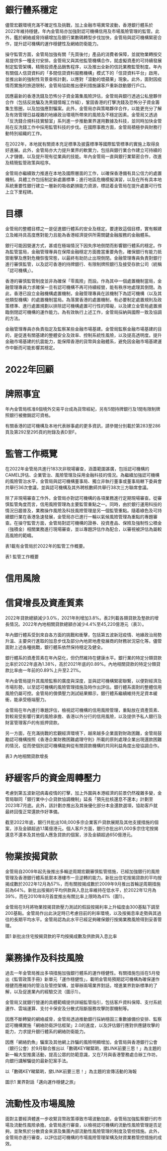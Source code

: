 # 銀行體系穩定

儘管宏觀環境充滿不確定性及挑戰，加上金融市場異常波動，香港銀行體系於2022年維持穩健。年內金管局亦加強對認可機構信用及市場風險管理的監管。此外，鑑於網絡威脅持續增加及銀行業數碼轉型步伐加快，金管局與認可機構緊密合作，提升認可機構的運作穩健性及網絡防衛能力。

操守監管方面，金管局加強有關「先買後付」產品的消費者保障，並就物業轉按交易提供多一種支付安排。金管局又與其他監管機構合作，就虛擬資產的可持續發展制定監管架構，精簡投資產品銷售程序，以及推出全新的信託業務監管制度。年內有關個人信貸資料的「多間信貸資料服務機構」模式下的「信貸資料平台」啟用，並推出新的強制性背景查核計劃，以應對「滾動的壞蘋果」現象。此外，面對因疫情而實施的旅遊限制，金管局協助推出便利措施讓客戶重新啟動銀行戶口。

因應最新的香港洗錢及恐怖分子資金籌集風險評估，金管局與銀行透過公私營夥伴合作（包括反訛騙及洗黑錢情報工作組），鞏固香港的打擊洗錢及恐怖分子資金籌集生態圈，以及加強應對騙案。此外，金管局亦與策略夥伴合作，以能更充分了解及有效管理日益複雜的地緣政治環境所帶來的風險及不穩定因素。金管局又透過「反洗錢合規科技實驗室」系列進一步推動業界運用數據及科技，並同時加快金管局在反洗錢工作中採用監管科技的步伐。在國際事務方面，金管局積極參與財務行動特別組織的工作。

在2022年，本地就有關資本充足標準及披露標準等國際監管標準的實施上取得良好進展。此外，金管局亦大力提升業界的軟實力，包括與銀行業合作建立可持續的人才儲備，以及提升現有從業員的技能。年內金管局一直與銀行業緊密合作，改進及精簡監管政策與程序。

金管局亦繼續致力推進在本地及國際層面的工作，以確保香港備有具公信力的處置機制。具體工作包括制定新處置標準；進行地區危機模擬演習，以及在所有具本地系統重要性銀行建立一層新的吸收虧損能力資源，標誌着金管局在提升處置可行性上立下里程碑。

# 目標

金管局的整體目標之一是促進銀行體系的安全及穩定。要達致這個目標，實有賴建立及維持具高度應對能力且能為香港經濟提供所需關鍵金融服務的金融體系。

銀行可能因營運方式，甚或在極端情況下因失序地倒閉而影響銀行體系的穩定。作為監管當局，金融管理專員在保障金融穩定方面擔當重要角色，確保銀行有能力抵禦衝擊及應對危機恢復常態，以最終有助防止出現倒閉。金融管理專員負責對銀行進行審慎監管，以及認可香港的持牌銀行、有限制牌照銀行及接受存款公司（統稱「認可機構」）。

香港的審慎監管制度並非為確保「零風險」而設。作為其中一個處置機制當局，金融管理專員力求確保一旦有認可機構不再可持續經營，能有秩序地處理其倒閉。為此，香港已設立金融機構處置機制，金融管理專員在該機制下為認可機構（以及其他類型機構）的處置機制當局。為落實香港的處置機制，有必要制定處置規則及政策標準、進行處置規劃以排除認可機構處置可行性的障礙，以及建立金管局處置瀕臨倒閉認可機構的運作能力。為有效執行上述工作，金管局採納與國際一致及協調的方法。

金融管理專員亦負責指定及監察某些金融市場基建。金管局監察金融市場基建的目的，是促進有關基建的整體安全及效率、控制系統性風險，以及提高透明度。提升金融市場基建的抗震能力，能保障香港的貨幣與金融體系，避免因金融市場基建運作中斷而可能影響其穩定。

# 2022年回顧

# 牌照事宜

年內金管局核准6個境外交易平台成為貨幣經紀，另有5間持牌銀行及1間有限制牌照銀行被撤銷認可資格。

有關香港的認可機構及本地代表辦事處的更多資訊，請參閱分別載於第283至286頁及第292至295頁的附錄及表D至F。

# 監管工作概覽

在2022年金管局共進行183次非現場審查，涵蓋範圍甚廣，包括認可機構的CAMEL評估、企業管治、風險管理及採用金融科技的情況。為繼續加強認可機構的風險管治水平，金管局與認可機構董事局、獨立非執行董事或董事局轄下委員會共舉行36次會議，並與認可機構及其外聘核數師共舉行38次三方聯席會議。

除了非現場審查工作外，金管局亦對認可機構的各項業務進行定期現場審查。從審慎監管角度而言，信用風險管理為主要監管重點之一。同時，由於銀行運用科技的情況日趨普及，業務操作風險及科技風險管理是另一個監管重點。隨着綠色及可持續銀行業在香港急速發展，金管局亦已進行一輪以氣候風險管理為重點的專題審查。在操守監管方面，金管局對認可機構的證券、投資產品、保險及強制性公積金（強積金）相關業務進行現場審查，並以專題評估作為配合，以審視被評估為屬較高風險的範疇。

表1載有金管局於2022年的監管工作概要。

表1 監管工作概要

# 信用風險

# 信貸增長及資產質素

2022年貸款總額減少3.0%，2021年則增加3.8%。表2列載各類貸款及墊款的增長情況。2022年內地相關貸款總額亦減少4.4%至45,220億港元（表3）。

年內銀行體系受到來自各方面的挑戰和衝擊，包括第五波新冠疫情、地緣政治局勢升溫、主要央行進取的加息步伐及部分內地房地產發展商的財務狀況惡化等。儘管面對上述各種挑戰，銀行體系依然保持穩定及健全。

銀行體系的資產質素在年內惡化，但仍然維持在健康水平。銀行業的特定分類貸款比率於2022年底為1.38%，高於2021年底的0.89%。內地相關貸款的特定分類貸款比率由一年前的0.89%上升至2.21%。

年內金管局提升其風險監察的廣度與深度，並與認可機構緊密聯繫，以便對經濟及市場形勢，以至認可機構的風險管理措施及時作出評估。銀行體系面對的整體信用風險仍屬可控。金管局的償債壓力測試結果顯示，銀行體系繼續維持充足資本緩衝，能承受極端壓力。

金管局在年內進行專題評估，檢視認可機構的信用風險管理，重點放在資產質素、對較易受影響行業的風險承擔、香港以外分行的信用風險，以及提供予私人銀行及財富管理客戶的有抵押貸款。

另一方面，在充滿挑戰的宏觀經濟環境下，越來越多企業面對財政困難，金管局鼓勵認可機構按照《香港企業財務困難處理守則》所載的原則處理企業出現還款困難的情況，從而使個別認可機構能夠從有關貸款機構的共同利益角度出發協調合作。

表3 內地相關貸款增長

# 紓緩客戶的資金周轉壓力

考慮到第五波新冠病毒疫情的打擊，加上外圍與本港經濟的前景仍然複雜多變，金管局聯同「銀行業中小企貸款協調機制」延長「預先批核還息不還本」計劃至2023年7月底。此外，該計劃亦推出及其後優化部分本金還款選項，協助客戶就最終回復正常還款作好準備。

截至2022年底，銀行共批出108,000多宗企業客戶貸款展期及其他支援措施的個案，涉及金額超過1.1萬億港元。個人客戶方面，銀行亦批出81,000多宗住宅按揭還息不還本及其他個人應急貸款的個案，涉及金額超過650億港元。

# 物業按揭貸款

金管局自2009年起先後推出多輪逆周期宏觀審慎監管措施，已經加強銀行的風險管理及香港銀行體系抵禦本港樓市一旦逆轉的能力。新批出住宅按揭貸款的平均按揭成數於2022年12月為57%，而有關按揭成數於2009年9月推出首輪逆周期措施前為64%。新批出按揭的平均供款與入息比率維持在低水平，於2022年12月為39%，而在2010年8月首度推出有關比率上限時為41%（圖1）。

金管局在9月將物業按揭貸款壓力測試的假設按揭利率上升幅度由300基點下調至200基點。金管局作出此決定時已考慮目前的利率環境，以及按揭息率走勢與其過往的長期平均水平。金管局認為此水平已經足夠確保銀行按揭業務風險得到妥善管理。

圖1 新批出住宅按揭貸款的平均按揭成數及供款與入息比率

# 業務操作及科技風險

過去一年金管局推出多項措施加強銀行體系的運作穩健性。有關措施包括在5月發出《監管政策手冊》新單元「運作穩健性」，載明金管局預期認可機構為確保運作穩健而應維持的管治及管控架構，並舉辦兩場業界對話，增進業界對新標準的了解，以及促進業內的經驗交流（圖示1）。

金管局又就銀行營運的具體範疇提供詳細監管指引，包括客戶資料保障、支付系統運作、雲端運算、支付卡保安及分散式阻斷服務攻擊防禦機制等。

因應不斷轉變的網絡威脅，金管局透過推動銀行採納穩固三重數據備份安排、監察認可機構實施「網絡防衛評估框架」2.0的進度，以及評估銀行應對供應鏈攻擊的能力，力求提升銀行體系的網絡防衛能力。

因應「網絡釣魚」騙案及其他網上詐騙的風險明顯增加，金管局與香港銀行公會（銀行公會）於9月聯合推出以「數碼KEY睇緊啲，撳LINK前要三思！」為主題的新一輪大型推廣活動，提高公眾的防範意識，又在7月與香港警務處合辦工作坊，向銀行講解騙徒的最新犯案手法。

以「數碼KEY睇緊啲，撳LINK前要三思！」為主題的宣傳活動的海報

圖示1 業界對話「邁向運作穩健之旅」

# 流動性及市場風險

面對主要經濟體進一步收緊貨幣政策導致市場波動加劇，金管局加強監察銀行的市場及流動性風險承擔。金管局進行審查，以檢視認可機構的流動性風險管理是否足夠，並聚焦於分散資金來源及集團內部流動性風險管理的制度及管控措施。此外，金管局亦進行審查，以評估認可機構的市場風險管理架構及財資業務管控措施的成效。
